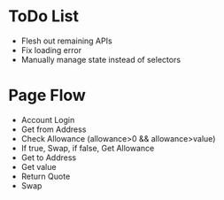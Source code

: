 # ToDo List 

* Flesh out remaining APIs
* Fix loading error
* Manually manage state instead of selectors

# Page Flow

* Account Login
* Get from Address
* Check Allowance (allowance>0 && allowance>value)
* If true, Swap, if false, Get Allowance
* Get to Address
* Get value
* Return Quote
* Swap